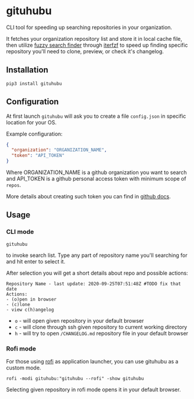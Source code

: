 # gituhubu

CLI tool for speeding up searching repositories in your organization. 

It fetches your organization repository list and store it in local cache file, 
then utilize [fuzzy search finder](https://github.com/junegunn/fzf) 
through [iterfzf](https://github.com/dahlia/iterfzf) to speed up finding specific repository you'll need to clone, preview, or check it's changelog.

## Installation

```
pip3 install gituhubu
```

## Configuration

At first launch `gituhubu` will ask you to create a file `config.json` in specific location for your OS.

Example configuration:
```json
{
  "organization": "ORGANIZATION_NAME",
  "token": "API_TOKEN"
}
```

Where ORGANIZATION_NAME is a github organization you want to search and API_TOKEN is a github personal access token with minimum scope of `repos`.

More details about creating such token you can find in [github docs](https://docs.github.com/en/free-pro-team@latest/github/authenticating-to-github/creating-a-personal-access-token). 

## Usage

### CLI mode
```
gituhubu
``` 

to invoke search list. Type any part of repository name you'll searching for and hit enter to select it.

After selection you will get a short details about repo and possible actions:

```
Repository Name - last update: 2020-09-25T07:51:48Z #TODO fix that date 
Actions: 
- (o)pen in browser
- (c)lone
- view c(h)angelog
```

- `o` - will open given repository in your default browser
- `c` - will clone through ssh given repository to current working directory
- `h` - will try to open `/CHANGELOG.md` repository file in your default browser

### Rofi mode

For those using [rofi](https://github.com/davatorium/rofi) as application launcher, you can use gituhubu as a custom mode.
```
rofi -modi gituhubu:"gituhubu --rofi" -show gituhubu
```
Selecting given repository in rofi mode opens it in your default browser.
